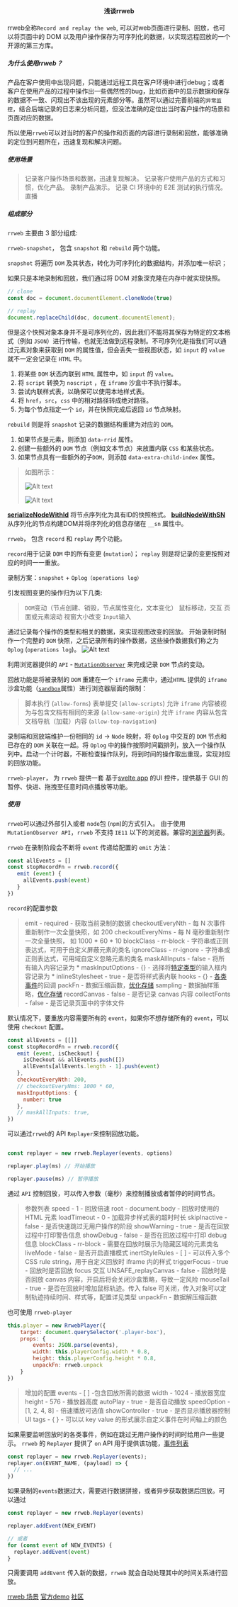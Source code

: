 #### <center>浅谈rrweb</center>

rrweb全称`Record and replay the web`, 可以对web页面进行录制、回放，也可以将⻚⾯中的 DOM 以及⽤户操作保存为可序列化的数据，以实现远程回放的一个开源的第三方库。

##### 为什么使用rrweb？
产品在客户使用中出现问题，只能通过远程工具在客户环境中进行debug；或者客户在使用产品的过程中操作出一些偶然性的bug，比如页面中的显示数据和保存的数据不一致、闪现出不该出现的元素部分等。虽然可以通过完善前端的`异常监控`，结合后端记录的日志来分析问题，但没法准确的定位出当时客户操作的场景和页面对应的数据。

所以使用`rrweb`可以对当时的客户的操作和页面的内容进行录制和回放，能够准确的定位到问题所在，迅速复现和解决问题。

##### 使用场景
> 记录客户操作场景和数据，迅速复现解决。
> 记录客户使用产品的方式和习惯，优化产品。
> 录制产品演⽰。
> 记录 CI 环境中的 E2E 测试的执⾏情况。
> 直播

##### 组成部分
`rrweb` 主要由 3 部分组成:

`rrweb-snapshot`， 包含 `snapshot` 和 `rebuild` 两个功能。

`snapshot` 将遍历 `DOM` 及其状态，转化为可序列化的数据结构，并添加唯一标识；

如果只是本地录制和回放，我们通过将 DOM 对象深克隆在内存中就实现快照。
```javascript
// clone 
const doc = document.documentElement.cloneNode(true)

// replay
document.replaceChild(doc, document.documentElement);
```
但是这个快照对象本⾝并不是可序列化的，因此我们不能将其保存为特定的⽂本格式（例如 `JSON`）进⾏传输，也就⽆法做到远程录制。不可序列化是指我们可以通过元素对象来获取到 `DOM` 的属性值，但会丢失⼀些视图状态，如 `input` 的 `value` 就不⼀定会记录在 `HTML` 中。

1. 将某些 `DOM` 状态内联到 `HTML` 属性中，如 `input` 的 `value`。
2. 将 `script` 转换为 `noscript` ，在 `iframe` 沙盒中不执行脚本。
3. 尝试内联样式表，以确保可以使用本地样式表。
4. 将 `href`，`src`，`css` 中的相对路径转成绝对路径。
5. 为每个节点指定一个 `id`，并在快照完成后返回 `id` 节点映射。

`rebuild` 则是将 `snapshot` 记录的数据结构重建为对应的 `DOM`。

1. 如果节点是元素，则添加 `data-rrid` 属性。
2. 创建一些额外的 `DOM` 节点（例如文本节点）来放置内联 `CSS` 和某些状态。
3. 如果节点具有一些额外的子`DOM`，则添加 `data-extra-child-index` 属性。

> 如图所示：
> 
> ![Alt text](./1603639238652.png)
> 
> ![Alt text](./1603639429499.png)

**[serializeNodeWithId](https://github.com/rrweb-io/rrweb-snapshot/blob/master/src/snapshot.ts)**  将节点序列化为具有ID的快照格式。
**[buildNodeWithSN](https://github.com/rrweb-io/rrweb-snapshot/blob/master/src/rebuild.ts)** 从序列化的节点构建DOM并将序列化的信息存储在	`__sn` 属性中。

`rrweb`， 包含 `record` 和 `replay` 两个功能。

`record`用于记录 `DOM` 中的所有变更 (`mutation`)；
`replay` 则是将记录的变更按照对应的时间一一重放。

录制方案：`snapshot` + `Oplog（operations log）`

引发视图变更的操作归为以下⼏类:

> `DOM`变动（节点创建、销毁，节点属性变化，⽂本变化）
> ⿏标移动，交互
> ⻚⾯或元素滚动
> 视窗⼤⼩改变
> `Input`输入

通过记录每个操作的类型和相关的数据，来实现视图改变的回放。
开始录制时制作⼀个完整的 `DOM` 快照，之后记录所有的操作数据，这些操作数据我们称之为 `Oplog` (`operations log`)。
![Alt text](./1603727422132.png)


利用浏览器提供的 `API` - [`MutationObserver`](https://developer.mozilla.org/zh-CN/docs/Web/API/MutationObserver) 来完成记录 `DOM` 节点的变动。

回放功能是将被录制的 `DOM` 重建在⼀个 `iframe` 元素中，通过`HTML` 提供的 `iframe` 沙盒功能（[`sandbox`](https://www.w3school.com.cn/tags/att_iframe_sandbox.asp)属性）进⾏浏览器层⾯的限制：
> 脚本执行 (`allow-forms`)
> 表单提交 (`allow-scripts`)
> 允许 `iframe` 内容被视为与包含文档有相同的来源 (`allow-same-origin`)
> 允许 `iframe` 内容从包含文档导航（加载）内容 (`allow-top-navigation`)


录制端和回放端维护一份相同的 `id` -> `Node` 映射，将 `Oplog` 中交互的 `DOM` 节点和已存在的 `DOM` 关联在⼀起。将 `Oplog` 中的操作按照时间戳排列，放⼊⼀个操作队列中。启动⼀个计时器，不断检查操作队列，将到时间的操作取出重现，实现对应的回放功能。


`rrweb-player`， 为 `rrweb` 提供一套 基于[svelte app](https://svelte.dev/) 的UI 控件，提供基于 GUI 的暂停、快进、拖拽至任意时间点播放等功能。

##### 使用
`rrweb`可以通过外部引入或者 `node`包 (`npm`)的方式引入。
由于使用 `MutationObserver API`，`rrweb` 不支持 `IE11` 以下的浏览器。兼容的[浏览器](https://caniuse.com/mutationobserver)列表。

`rrweb` 在录制阶段会不断将 `event` 传递给配置的 `emit` 方法：
```javascript
const allEvents = []
const stopRecordFn = rrweb.record({
   emit (event) {
     allEvents.push(event)
   }
})
```

`record`的配置参数

> 
> emit - required -  获取当前录制的数据
> checkoutEveryNth - 每 N 次事件重新制作一次全量快照，如 200
> checkoutEveryNms -	 每 N 毫秒重新制作一次全量快照， 如 1000 * 60 * 10
> blockClass - rr-block - 字符串或正则表达式，可用于自定义屏蔽元素的类名
> ignoreClass - rr-ignore - 字符串或正则表达式，可用域自定义忽略元素的类名
> maskAllInputs - false - 将所有输入内容记录为 *
> maskInputOptions - {} - 选择将[特定类型](https://github.com/rrweb-io/rrweb-snapshot/blob/6728d12b3cddd96951c86d948578f99ada5749ff/src/types.ts#L72)的输入框内容记录为 *
> inlineStylesheet - true - 是否将样式表内联
> hooks - {} - [各类事件](https://github.com/rrweb-io/rrweb/blob/9488deb6d54a5f04350c063d942da5e96ab74075/src/types.ts#L207)的回调
> packFn - 数据压缩函数，[优化存储](https://github.com/rrweb-io/rrweb/blob/master/docs/recipes/optimize-storage.zh_CN.md)
> sampling - 数据抽样策略，[优化存储](https://github.com/rrweb-io/rrweb/blob/master/docs/recipes/optimize-storage.zh_CN.md)
> recordCanvas - false - 是否记录 canvas 内容
> collectFonts - false - 是否记录页面中的字体文件
> 

默认情况下，要重放内容需要所有的 `event`，如果你不想存储所有的 `event`，可以使用 `checkout` 配置。
```javascript
const allEvents = [[]]
const stopRecordFn = rrweb.record({
   emit (event, isCheckout) {
     isCheckout && allEvents.push([])
     allEvents[allEvents.length - 1].push(event)
   },
   checkoutEveryNth: 200,
   // checkoutEveryNms: 1000 * 60,
   maskInputOptions: {
     number: true
   },
   // maskAllInputs: true,
})
```

可以通过`rrweb`的 API `Replayer`来控制回放功能。

```javascript

const replayer = new rrweb.Replayer(events, options)

replayer.play(ms) // 开始播放

replayer.pause(ms) // 暂停播放

```
通过 `API` 控制回放，可以传入参数（毫秒）来控制播放或者暂停的时间节点。

> 
> 参数列表
> speed - 1 - 回放倍速
> root - document.body - 回放时使用的 HTML 元素
> loadTimeout - 0 - 加载异步样式表的超时时长
> skipInactive - false - 是否快速跳过无用户操作的阶段
> showWarning - true - 是否在回放过程中打印警告信息
> showDebug - false - 是否在回放过程中打印 debug 信息
> blockClass - rr-block - 需要在回放时展示为隐藏区域的元素类名
> liveMode - false - 是否开启直播模式
> inertStyleRules - [ ] - 可以传入多个 CSS rule string，用于自定义回放时 iframe 内的样式
> triggerFocus - true - 回放时是否回放 focus 交互
> UNSAFE_replayCanvas - false - 回放时是否回放 canvas 内容，开启后将会关闭沙盒策略，导致一定风险
> mouseTail - true - 是否在回放时增加鼠标轨迹。传入 false 可关闭，传入对象可以定制轨迹持续时间、样式等，配置详见类型
> unpackFn - 数据解压缩函数
> 

也可使用 `rrweb-player`
```javascript
this.player = new RrwebPlayer({
    target: document.querySelector('.player-box'),
    props: {
	    events: JSON.parse(events),
	    width: this.playerConfig.width * 0.8,
	    height: this.playerConfig.height * 0.8,
	    unpackFn: rrweb.unpack
	}
})
```
> 增加的配置
> events - [ ] -包含回放所需的数据
> width - 1024 - 播放器宽度
> height - 576 - 播放器高度
> autoPlay - true - 是否自动播放
> speedOption - [1, 2, 4, 8] - 倍速播放可选值
> showController - true - 是否显示播放器控制 UI
> tags - { } - 可以以 key value 的形式展示自定义事件在时间轴上的颜色

如果需要监听回放时的各类事件，例如在跳过无用户操作的时间时给用户一些提示。
`rrweb` 的 `Replayer` 提供了 `on` API 用于提供该功能，[事件列表](https://github.com/rrweb-io/rrweb/blob/master/guide.zh_CN.md#%E4%BA%8B%E4%BB%B6)
```javascript
const replayer = new rrweb.Replayer(events);
replayer.on(EVENT_NAME, (payload) => {
  // ...
})
```
如果录制的`events`数据过大，需要进行数据拼接，或者异步获取数据后回放。可以通过
```javascript
const replayer = new rrweb.Replayer(events)

replayer.addEvent(NEW_EVENT)

// 或者
for (const event of NEW_EVENTS) {
  replayer.addEvent(event)
}
```
只需要调用 `addEvent` 传入新的数据，`rrweb` 就会自动处理其中的时间关系进行回放。



[rrweb 场景](https://github.com/rrweb-io/rrweb/blob/master/docs/recipes/index.zh_CN.md)
[官方demo](https://www.rrweb.io/#demos)
[社区](http://www.myriptide.com/rrweb-community-cn/)
